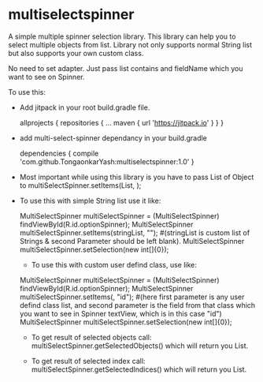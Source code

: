 # multiselectspinner

A simple multiple spinner selection library.
This library can help you to select multiple objects from list. Library not only supports normal String list but also supports your own custom class.
 
No need to set adapter. Just pass list contains and fieldName which you want to see on Spinner.

 
To use this:

- Add jitpack in your root build.gradle file.

	allprojects {
		repositories {
			...
			maven { url 'https://jitpack.io' }
		}
	}
 
 - add multi-select-spinner dependancy in your build.gradle
 
 	dependencies {
	        compile 'com.github.TongaonkarYash:multiselectspinner:1.0'
	}
 
- Most important while using this library is you have to pass List of Object to multiSelectSpinner.setItems(List<Object>, <fieldName>);
 
- To use this with simple String list use it like:

 MultiSelectSpinner multiSelectSpinner = (MultiSelectSpinner) findViewById(R.id.optionSpinner);
 MultiSelectSpinner multiSelectSpinner.setItems(stringList, ""); 
 #(stringList is custom list of Strings & second Parameter should be left blank).
 MultiSelectSpinner multiSelectSpinner.setSelection(new int[]{0});
 
 - To use this with custom user defind class, use like: 
 
 MultiSelectSpinner multiSelectSpinner = (MultiSelectSpinner) findViewById(R.id.optionSpinner);
 MultiSelectSpinner multiSelectSpinner.setItems(<any custom class list>, "id"); 
 #(here first parameter is any user defind class list, and second parameter is the field from that class which you want to see in Spinner textView, which is in this case "id")
 MultiSelectSpinner multiSelectSpinner.setSelection(new int[]{0});

- To get result of selected objects call:
multiSelectSpinner.getSelectedObjects() which will return you List<Object>.
 
 - To get result of selected index call:
 multiSelectSpinner.getSelectedIndices() which will return you List<Integer>.
 
 
